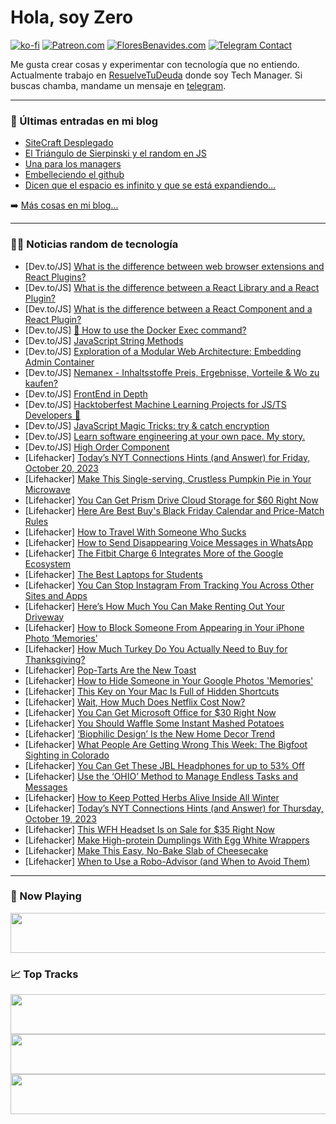 # Hola, soy Zero

[![ko-fi](https://ko-fi.com/img/githubbutton_sm.svg)](https://ko-fi.com/J3J4N0LUK)
[![Patreon.com](https://img.shields.io/endpoint.svg?url=https%3A%2F%2Fshieldsio-patreon.vercel.app%2Fapi%3Fusername%3Dzerodragon%26type%3Dpatrons&style=for-the-badge)](https://patreon.com/zerodragon)
[![FloresBenavides.com](https://img.shields.io/website?down_message=oops&label=MiBlog&style=for-the-badge&up_message=online&url=https%3A%2F%2Ffloresbenavides.com)](https://floresbenavides.com)
[![Telegram Contact](https://img.shields.io/badge/escr%C3%ADbeme-ZeroDragon-%2326A5E4?style=for-the-badge&logo=telegram)](https://t.me/zerodragon)

Me gusta crear cosas y experimentar con tecnología que no entiendo.
Actualmente trabajo en [ResuelveTuDeuda](http://github.com/resuelve) donde soy Tech Manager.
Si buscas chamba, mandame un mensaje en [telegram](https://t.me/zerodragon).

---

### 📕 Últimas entradas en mi blog
<!-- BLOG-POST-LIST:START -->
- [SiteCraft Desplegado](https://floresbenavides.com/sitecraft-desplegado/)
- [El Triángulo de Sierpinski y el random en JS](https://floresbenavides.com/el-triangulo-de-sierpinski-y-el-random-en-js/)
- [Una para los managers](https://floresbenavides.com/una-para-los-managers/)
- [Embelleciendo el github](https://floresbenavides.com/embelleciendo-el-github/)
- [Dicen que el espacio es infinito y que se está expandiendo…](https://floresbenavides.com/dicen-que-el-espacio-es-infinito-y-que-se-esta-expandiendo/)
<!-- BLOG-POST-LIST:END -->

➡️ [Más cosas en mi blog...](https://floresbenavides.com)

---

### 👨‍💻 Noticias random de tecnología
<!-- TECH-POSTS:START -->
- [Dev.to/JS] [What is the difference between web browser extensions and React Plugins?](https://dev.to/opensourcee/what-is-the-difference-between-web-browser-extensions-and-react-plugins-16n7)
- [Dev.to/JS] [What is the difference between a React Library and a React Plugin?](https://dev.to/opensourcee/what-is-the-difference-between-a-react-library-and-a-react-plugin-3e9o)
- [Dev.to/JS] [What is the difference between a React Component and a React Plugin?](https://dev.to/opensourcee/what-is-the-difference-between-a-react-component-and-a-react-plugin-2e1g)
- [Dev.to/JS] [🐋 How to use the Docker Exec command?](https://dev.to/refine/how-to-use-the-docker-exec-command-46e9)
- [Dev.to/JS] [JavaScript String Methods](https://dev.to/tanmaycode/javascript-string-methods-3h48)
- [Dev.to/JS] [Exploration of a Modular Web Architecture: Embedding Admin Container](https://dev.to/opensourcee/exploration-of-a-modular-web-architecture-embedding-admin-container-m22)
- [Dev.to/JS] [Nemanex - Inhaltsstoffe Preis, Ergebnisse, Vorteile &amp; Wo zu kaufen?](https://dev.to/pdsakvhda/nemanex-inhaltsstoffe-preis-ergebnisse-vorteile-wo-zu-kaufen-3l7a)
- [Dev.to/JS] [FrontEnd in Depth](https://dev.to/devgancode/frontend-in-depth-28jh)
- [Dev.to/JS] [Hacktoberfest Machine Learning Projects for JS/TS Developers 🎃](https://dev.to/markusstoll/hacktoberfest-machine-learning-projects-for-jsts-developers-58cb)
- [Dev.to/JS] [JavaScript Magic Tricks: try &amp; catch encryption](https://dev.to/__28f08df2bb06aae67f97/javascript-magic-tricks-try-catch-encryption-4ko0)
- [Dev.to/JS] [Learn software engineering at your own pace. My story.](https://dev.to/tony-fang/learn-software-engineering-at-your-own-pace-my-story-3ako)
- [Dev.to/JS] [High Order Component](https://dev.to/zeeshanali0704/high-order-component-2dnm)
- [Lifehacker] [Today’s NYT Connections Hints &lpar;and Answer&rpar; for Friday, October 20, 2023](https://lifehacker.com/nyt-connections-answer-today-october-20-2023-1850940875)
- [Lifehacker] [Make This Single-serving, Crustless Pumpkin Pie in Your Microwave](https://lifehacker.com/make-this-single-serving-crustless-pumpkin-pie-in-your-1850943180)
- [Lifehacker] [You Can Get Prism Drive Cloud Storage for $60 Right Now](https://lifehacker.com/you-can-get-prism-drive-cloud-storage-for-60-right-now-1850935644)
- [Lifehacker] [Here Are Best Buy&#39;s Black Friday Calendar and Price-Match Rules](https://lifehacker.com/best-buys-black-friday-calendar-1850942632)
- [Lifehacker] [How to Travel With Someone Who Sucks](https://lifehacker.com/how-to-travel-with-someone-who-sucks-1850937387)
- [Lifehacker] [How to Send Disappearing Voice Messages in WhatsApp](https://lifehacker.com/how-to-send-disappearing-voice-messages-in-whatsapp-1850941975)
- [Lifehacker] [The Fitbit Charge 6 Integrates More of the Google Ecosystem](https://lifehacker.com/fitbit-charge-6-review-1850941537)
- [Lifehacker] [The Best Laptops for Students](https://lifehacker.com/best-laptops-for-kids-1850940357)
- [Lifehacker] [You Can Stop Instagram From Tracking You Across Other Sites and Apps](https://lifehacker.com/you-can-stop-instagram-from-tracking-you-across-other-s-1850941462)
- [Lifehacker] [Here’s How Much You Can Make Renting Out Your Driveway](https://lifehacker.com/here-s-how-much-you-can-make-renting-out-your-driveway-1850941525)
- [Lifehacker] [How to Block Someone From Appearing in Your iPhone Photo ‘Memories’](https://lifehacker.com/how-to-block-someone-from-appearing-in-your-iphone-phot-1850941624)
- [Lifehacker] [How Much Turkey Do You Actually Need to Buy for Thanksgiving?](https://lifehacker.com/how-much-food-do-you-actually-need-for-thanksgiving-1848068486)
- [Lifehacker] [Pop-Tarts Are the New Toast](https://lifehacker.com/pop-tarts-are-the-new-toast-1850941409)
- [Lifehacker] [How to Hide Someone in Your Google Photos &#39;Memories&#39;](https://lifehacker.com/how-to-hide-someone-in-your-google-photos-memories-1850941408)
- [Lifehacker] [This Key on Your Mac Is Full of Hidden Shortcuts](https://lifehacker.com/this-key-on-your-mac-is-full-of-hidden-shortcuts-1850941307)
- [Lifehacker] [Wait, How Much Does Netflix Cost Now?](https://lifehacker.com/wait-how-much-does-netflix-cost-now-1850655093)
- [Lifehacker] [You Can Get Microsoft Office for $30 Right Now](https://lifehacker.com/you-can-get-microsoft-office-for-30-right-now-1850935211)
- [Lifehacker] [You Should Waffle Some Instant Mashed Potatoes](https://lifehacker.com/instant-mashed-potato-waffles-recipe-1850939015)
- [Lifehacker] [‘Biophilic Design’ Is the New Home Decor Trend](https://lifehacker.com/biophilic-design-is-the-new-home-decor-trend-1850939348)
- [Lifehacker] [What People Are Getting Wrong This Week: The Bigfoot Sighting in Colorado](https://lifehacker.com/what-people-are-getting-wrong-this-week-the-bigfoot-si-1850939927)
- [Lifehacker] [You Can Get These JBL Headphones for up to 53% Off](https://lifehacker.com/you-can-get-these-jbl-headphones-for-up-to-53-off-1850939457)
- [Lifehacker] [Use the ‘OHIO’ Method to Manage Endless Tasks and Messages](https://lifehacker.com/use-the-ohio-method-to-manage-endless-tasks-and-messa-1850937350)
- [Lifehacker] [How to Keep Potted Herbs Alive Inside All Winter](https://lifehacker.com/how-to-keep-potted-herbs-alive-inside-all-winter-1850936375)
- [Lifehacker] [Today’s NYT Connections Hints &lpar;and Answer&rpar; for Thursday, October 19, 2023](https://lifehacker.com/nyt-connections-answer-today-october-19-2023-1850937162)
- [Lifehacker] [This WFH Headset Is on Sale for $35 Right Now](https://lifehacker.com/this-wfh-headset-is-on-sale-for-35-right-now-1850931342)
- [Lifehacker] [Make High-protein Dumplings With Egg White Wrappers](https://lifehacker.com/make-high-protein-dumplings-with-egg-white-wrappers-1850939006)
- [Lifehacker] [Make This Easy, No-Bake Slab of Cheesecake](https://lifehacker.com/make-this-casual-no-bake-slab-of-cheesecake-1849816536)
- [Lifehacker] [When to Use a Robo-Advisor &lpar;and When to Avoid Them&rpar;](https://lifehacker.com/when-to-use-a-robo-advisor-and-when-to-avoid-them-1850937460)<!-- TECH-POSTS:END -->

---

### 🎵 Now Playing
<a href="https://spotify-now-playing-dun.vercel.app/now-playing?open"><img src="https://spotify-now-playing-dun.vercel.app/now-playing" width="540" height="64"></a>

### 📈 Top Tracks
<a href="https://spotify-now-playing-dun.vercel.app/top-tracks?i=1&open"><img src="https://spotify-now-playing-dun.vercel.app/top-tracks?i=1" width="540" height="64"></a>
<a href="https://spotify-now-playing-dun.vercel.app/top-tracks?i=2&open"><img src="https://spotify-now-playing-dun.vercel.app/top-tracks?i=2" width="540" height="64"></a>
<a href="https://spotify-now-playing-dun.vercel.app/top-tracks?i=3&open"><img src="https://spotify-now-playing-dun.vercel.app/top-tracks?i=3" width="540" height="64"></a>
